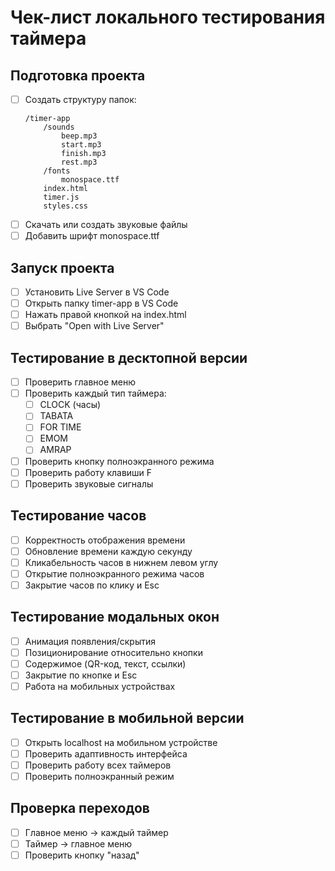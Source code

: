 # Чек-лист локального тестирования таймера

## Подготовка проекта
- [ ] Создать структуру папок:
  ```
  /timer-app
      /sounds
          beep.mp3
          start.mp3
          finish.mp3
          rest.mp3
      /fonts
          monospace.ttf
      index.html
      timer.js
      styles.css
  ```
- [ ] Скачать или создать звуковые файлы
- [ ] Добавить шрифт monospace.ttf

## Запуск проекта
- [ ] Установить Live Server в VS Code
- [ ] Открыть папку timer-app в VS Code
- [ ] Нажать правой кнопкой на index.html
- [ ] Выбрать "Open with Live Server"

## Тестирование в десктопной версии
- [ ] Проверить главное меню
- [ ] Проверить каждый тип таймера:
  - [ ] CLOCK (часы)
  - [ ] TABATA
  - [ ] FOR TIME
  - [ ] EMOM
  - [ ] AMRAP
- [ ] Проверить кнопку полноэкранного режима
- [ ] Проверить работу клавиши F
- [ ] Проверить звуковые сигналы

## Тестирование часов
- [ ] Корректность отображения времени
- [ ] Обновление времени каждую секунду
- [ ] Кликабельность часов в нижнем левом углу
- [ ] Открытие полноэкранного режима часов
- [ ] Закрытие часов по клику и Esc

## Тестирование модальных окон
- [ ] Анимация появления/скрытия
- [ ] Позиционирование относительно кнопки
- [ ] Содержимое (QR-код, текст, ссылки)
- [ ] Закрытие по кнопке и Esc
- [ ] Работа на мобильных устройствах

## Тестирование в мобильной версии
- [ ] Открыть localhost на мобильном устройстве
- [ ] Проверить адаптивность интерфейса
- [ ] Проверить работу всех таймеров
- [ ] Проверить полноэкранный режим

## Проверка переходов
- [ ] Главное меню → каждый таймер
- [ ] Таймер → главное меню
- [ ] Проверить кнопку "назад" 